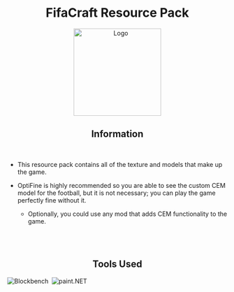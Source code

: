 <div align="center">
  
# FifaCraft Resource Pack
</div>

<div align="center">
    <img src="https://i.imgur.com/WlpWWG4.png" alt="Logo" width="200">
</div>

<div align="center">



## Information

<br>
</div>

- This resource pack contains all of the texture and models that make up the game.

- OptiFine is highly recommended so you are able to see the custom CEM model for the football, but it is not necessary; you can play the game perfectly fine without it. 
  - Optionally, you could use any mod that adds CEM functionality to the game.

<div align="center">

<br><br>


## Tools Used

</div>

![Blockbench](https://img.shields.io/badge/blockbench-%231e93d9.svg?style=for-the-badge&logo=blockbench&logoColor=white)&nbsp; 
![paint.NET](https://img.shields.io/badge/paint.net-%233232a8.svg?style=for-the-badge&logoColor=white)&nbsp; 
